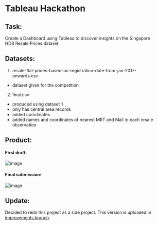 # Tableau Hackathon

## Task:
Create a Dashboard using Tableau to discover insights on the Singapore HDB Resale Prices dataset.

## Datasets:
1. resale-flat-prices-based-on-registration-date-from-jan-2017-onwards.csv
- dataset given for the competition
   
2. final.csv
- produced using dataset 1
- only has central area records
- added coordinates
- added names and coordinates of nearest MRT and Mall to each resale observation 

## Product:
#### First draft:
![image](https://github.com/Javen05/Tableau-Hackathon/assets/107395637/c53d044a-9fb4-4662-a4b5-cb8d62c9a7eb)

#### Final submission:
![image](https://github.com/Javen05/Tableau-Hackathon/assets/107395637/0f6e8074-d935-49fe-9924-d24a1b2fd82f)

## Update:
Decided to redo this project as a side project. This version is uploaded in [improvements branch](https://github.com/Javen05/SUSS-AVC2023/tree/improvements).


